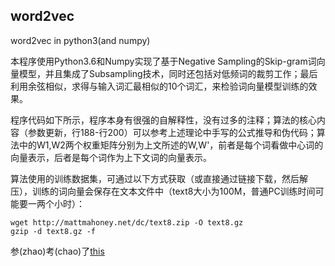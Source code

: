 ## word2vec

word2vec in python3(and numpy)

本程序使用Python3.6和Numpy实现了基于Negative Sampling的Skip-gram词向量模型，并且集成了Subsampling技术，同时还包括对低频词的裁剪工作；最后利用余弦相似，求得与输入词汇最相似的10个词汇，来检验词向量模型训练的效果。

程序代码如下所示，程序本身有很强的自解释性，没有过多的注释；算法的核心内容（参数更新，行188-行200）可以参考上述理论中手写的公式推导和伪代码；算法中的W1,W2两个权重矩阵分别为上文所述的W,W'，前者是每个词看做中心词的向量表示，后者是每个词作为上下文词的向量表示。

算法使用的训练数据集，可通过以下方式获取（或直接通过链接下载，然后解压），训练的词向量会保存在文本文件中（text8大小为100M，普通PC训练时间可能要一两个小时）：

``` 
wget http://mattmahoney.net/dc/text8.zip -O text8.gz
gzip -d text8.gz -f
```


参(zhao)考(chao)了[this](https://github.com/tscheepers/word2vec/blob/master/word2vec.py)

